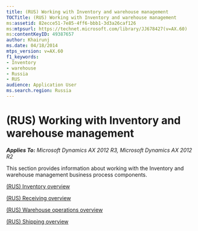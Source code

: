 ```yaml
---
title: (RUS) Working with Inventory and warehouse management
TOCTitle: (RUS) Working with Inventory and warehouse management
ms:assetid: 82ecce51-7e85-4ff6-bbb1-3d3a26caf126
ms:mtpsurl: https://technet.microsoft.com/library/JJ678427(v=AX.60)
ms:contentKeyID: 49387657
author: Khairunj
ms.date: 04/18/2014
mtps_version: v=AX.60
f1_keywords:
- Inventory
- warehouse
- Russia
- RUS
audience: Application User
ms.search.region: Russia
---
```


# (RUS) Working with Inventory and warehouse management 


_**Applies To:** Microsoft Dynamics AX 2012 R3, Microsoft Dynamics AX 2012 R2_

This section provides information about working with the Inventory and warehouse management business process components.

[(RUS) Inventory overview](rus-inventory-overview.md)

[(RUS) Receiving overview](rus-receiving-overview.md)

[(RUS) Warehouse operations overview](rus-warehouse-operations-overview.md)

[(RUS) Shipping overview](rus-shipping-overview.md)

  


